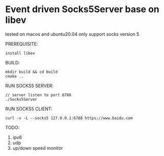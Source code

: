 # Event driven Socks5Server base on libev
tested on macos and ubuntu20.04
only support socks version 5

PREREQUISITE:
```
install libev
```

BUILD:
```
mkdir build && cd build
cmake ..
```

RUN SOCKS5 SERVER:
```
// server listen to port 6788
./Socks5Server 

```

RUN SOCKS5 CLIENT:
```
curl -v -L --socks5 127.0.0.1:6788 https://www.baidu.com
```

TODO:
1. ipv6
2. udp
3. up/down speed monitor
